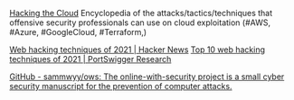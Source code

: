 
[Hacking the Cloud](https://hackingthe.cloud/)
Encyclopedia of the attacks/tactics/techniques that offensive security professionals can use on cloud exploitation (#AWS, #Azure, #GoogleCloud, #Terraform,)

[Web hacking techniques of 2021 | Hacker News](https://news.ycombinator.com/item?id=30284022)
[Top 10 web hacking techniques of 2021 | PortSwigger Research](https://portswigger.net/research/top-10-web-hacking-techniques-of-2021)

[GitHub - sammwyy/ows: The online-with-security project is a small cyber security manuscript for the prevention of computer attacks.](https://github.com/sammwyy/ows)
